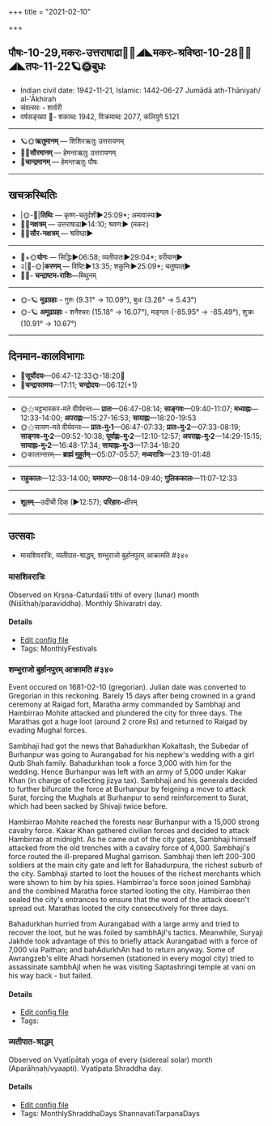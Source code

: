 +++
title = "2021-02-10"

+++
## पौषः-10-29,मकरः-उत्तराषाढा🌛🌌◢◣मकरः-श्रविष्ठा-10-28🌌🌞◢◣तपः-11-22🪐🌞बुधः
- Indian civil date: 1942-11-21, Islamic: 1442-06-27 Jumādā ath-Thāniyah/ al-ʾĀkhirah
- संवत्सरः - शार्वरी
- वर्षसङ्ख्या 🌛- शकाब्दः 1942, विक्रमाब्दः 2077, कलियुगे 5121
___________________
- 🪐🌞**ऋतुमानम्** — शिशिरऋतुः उत्तरायणम्
- 🌌🌞**सौरमानम्** — हेमन्तऋतुः उत्तरायणम्
- 🌛**चान्द्रमानम्** — हेमन्तऋतुः पौषः
___________________


## खचक्रस्थितिः
- |🌞-🌛|**तिथिः** — कृष्ण-चतुर्दशी►25:09*; अमावास्या►  
- 🌌🌛**नक्षत्रम्** — उत्तराषाढा►14:10; श्रवणः► (मकरः)  
- 🌌🌞**सौर-नक्षत्रम्** — श्रविष्ठा►  
___________________
- 🌛+🌞**योगः** — सिद्धिः►06:58; व्यतीपातः►29:04*; वरीयान्►  
- २|🌛-🌞|**करणम्** — विष्टिः►13:35; शकुनिः►25:09*; चतुष्पात्►  
- 🌌🌛- **चन्द्राष्टम-राशिः**—मिथुनम्  
___________________
- 🌞-🪐 **मूढग्रहाः** - गुरुः (9.31° → 10.09°), बुधः (3.26° → 5.43°)
- 🌞-🪐 **अमूढग्रहाः** - शनैश्चरः (15.18° → 16.07°), मङ्गलः (-85.95° → -85.49°), शुक्रः (10.91° → 10.67°)
___________________


## दिनमान-कालविभागाः
- 🌅**सूर्योदयः**—06:47-12:33🌞️-18:20🌇  
- 🌛**चन्द्रास्तमयः**—17:11; **चन्द्रोदयः**—06:12(+1)  
___________________
- 🌞⚝भट्टभास्कर-मते वीर्यवन्तः— **प्रातः**—06:47-08:14; **साङ्गवः**—09:40-11:07; **मध्याह्नः**—12:33-14:00; **अपराह्णः**—15:27-16:53; **सायाह्नः**—18:20-19:53  
- 🌞⚝सायण-मते वीर्यवन्तः— **प्रातः-मु॰1**—06:47-07:33; **प्रातः-मु॰2**—07:33-08:19; **साङ्गवः-मु॰2**—09:52-10:38; **पूर्वाह्णः-मु॰2**—12:10-12:57; **अपराह्णः-मु॰2**—14:29-15:15; **सायाह्नः-मु॰2**—16:48-17:34; **सायाह्नः-मु॰3**—17:34-18:20  
- 🌞कालान्तरम्— **ब्राह्मं मुहूर्तम्**—05:07-05:57; **मध्यरात्रिः**—23:19-01:48  
___________________
- **राहुकालः**—12:33-14:00; **यमघण्टः**—08:14-09:40; **गुलिककालः**—11:07-12:33  
___________________
- **शूलम्**—उदीची दिक् (►12:57); **परिहारः**–क्षीरम्  
___________________

## उत्सवाः
- मासशिवरात्रिः, व्यतीपात-श्राद्धम्, शम्भुराजो बुर्हानपुरम् आक्रामति #३४०
### मासशिवरात्रिः

Observed on Kṛṣṇa-Caturdaśī tithi of every (lunar) month (Niśīthaḥ/paraviddha). Monthly Shivaratri day.

#### Details
- [Edit config file](https://github.com/jyotisham/adyatithi/blob/master/devatA/shaiva/lunar_month/tithi/00/29/mAsazivarAtriH.toml)
- Tags: MonthlyFestivals


### शम्भुराजो बुर्हानपुरम् आक्रामति #३४०

Event occured on 1681-02-10 (gregorian). Julian date was converted to Gregorian in this reckoning. Barely 15 days after being crowned in a grand ceremony at Raigad fort, Maratha army commanded by Sambhaji and Hambirrao Mohite attacked and plundered the city for three days. The Marathas got a huge loot (around 2 crore Rs) and returned to Raigad by evading Mughal forces.

Sambhaji had got the news that Bahadurkhan Kokaltash, the Subedar of Burhanpur was going to Aurangabad for his nephew's wedding with a girl Qutb Shah family. Bahadurkhan took a force 3,000 with him for the wedding. Hence Burhanpur was left with an army of 5,000 under Kakar Khan (in charge of collecting jizya tax). Sambhaji and his generals decided to further bifurcate the force at Burhanpur by feigning a move to attack Surat, forcing the Mughals at Burhanpur to send reinforcement to Surat, which had been sacked by Shivaji twice before.

Hambirrao Mohite reached the forests near Burhanpur with a 15,000 strong cavalry force. Kakar Khan gathered civilian forces and decided to attack Hambirrao at midnight. As he came out of the city gates, Sambhaji himself attacked from the old trenches with a cavalry force of 4,000. Sambhaji's force routed the ill-prepared Mughal garrison. Sambhaji then left 200-300 soldiers at the main city gate and left for Bahadurpura, the richest suburb of the city. Sambhaji started to loot the houses of the richest merchants which were shown to him by his spies. Hambirrao's force soon joined Sambhaji and the combined Maratha force started looting the city. Hambirrao then sealed the city's entrances to ensure that the word of the attack doesn't spread out. Marathas looted the city consecutively for three days.

Bahadurkhan hurried from Aurangabad with a large army and tried to recover the loot, but he was foiled by sambhAjI's tactics. Meanwhile, Suryaji Jakhde took advantage of this to briefly attack Aurangabad with a force of 7,000 via Paithan; and bahAdurkhAn had to return anyway. Some of Awrangzeb's elite Ahadi horsemen (stationed in every mogol city) tried to assassinate sambhAjI when he was visiting Saptashringi temple at vani on his way back - but failed.

#### Details
- [Edit config file](https://github.com/jyotisham/adyatithi/blob/master/mahApuruSha/xatra-later/julian/day/01/31/shambhurAjo_burhAnapuram_AkrAmati.toml)
- Tags: 


### व्यतीपात-श्राद्धम्

Observed on Vyatīpātaḥ yoga of every (sidereal solar) month (Aparāhṇaḥ/vyaapti). Vyatipata Shraddha day.

#### Details
- [Edit config file](https://github.com/jyotisham/adyatithi/blob/master/devatA/pitR/sidereal_solar_month/yoga/00/17/vyatIpAta-zrAddham.toml)
- Tags: MonthlyShraddhaDays ShannavatiTarpanaDays


